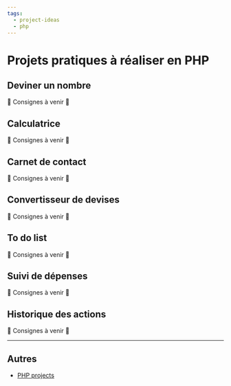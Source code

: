 ```yaml
---
tags:
  - project-ideas
  - php
---
```


# Projets pratiques à réaliser en PHP

## Deviner un nombre

🚧 Consignes à venir 🚧

## Calculatrice

🚧 Consignes à venir 🚧

## Carnet de contact

🚧 Consignes à venir 🚧

## Convertisseur de devises

🚧 Consignes à venir 🚧

## To do list

🚧 Consignes à venir 🚧

## Suivi de dépenses

🚧 Consignes à venir 🚧

## Historique des actions

🚧 Consignes à venir 🚧

---

## Autres

- [PHP projects](https://www.theknowledgeacademy.com/blog/php-projects/)
